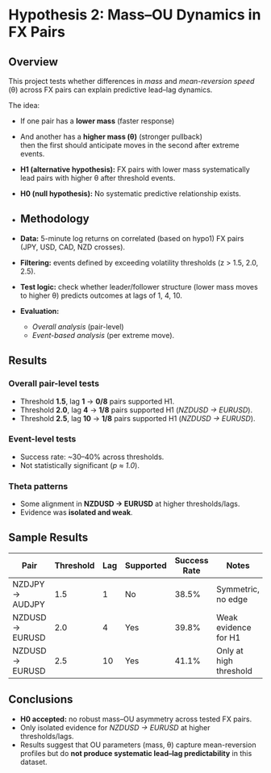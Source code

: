 # Hypothesis 2: Mass–OU Dynamics in FX Pairs

## Overview
This project tests whether differences in *mass* and *mean-reversion speed* (θ) across FX pairs can explain predictive lead–lag dynamics.  

The idea:  
- If one pair has a **lower mass** (faster response)  
- And another has a **higher mass (θ)** (stronger pullback)  
 then the first should anticipate moves in the second after extreme events.

- **H1 (alternative hypothesis):** FX pairs with lower mass systematically lead pairs with higher θ after threshold events.  
- **H0 (null hypothesis):** No systematic predictive relationship exists.

- ## Methodology
- **Data:** 5-minute log returns on correlated (based on hypo1) FX pairs (JPY, USD, CAD, NZD crosses).  
- **Filtering:** events defined by exceeding volatility thresholds (z > 1.5, 2.0, 2.5).  
- **Test logic:** check whether leader/follower structure (lower mass moves to higher θ) predicts outcomes at lags of 1, 4, 10.  
- **Evaluation:**  
  - *Overall analysis* (pair-level)  
  - *Event-based analysis* (per extreme move).
 
## Results

### Overall pair-level tests
- Threshold **1.5**, lag **1** → **0/8** pairs supported H1.  
- Threshold **2.0**, lag **4** → **1/8** pairs supported H1 (*NZDUSD → EURUSD*).  
- Threshold **2.5**, lag **10** → **1/8** pairs supported H1 (*NZDUSD → EURUSD*).

### Event-level tests
- Success rate: ~30–40% across thresholds.  
- Not statistically significant (*p ≈ 1.0*).

### Theta patterns
- Some alignment in **NZDUSD → EURUSD** at higher thresholds/lags.  
- Evidence was **isolated and weak**.

## Sample Results

| Pair            | Threshold | Lag | Supported | Success Rate | Notes                  |
|-----------------|-----------|-----|-----------|--------------|------------------------|
| NZDJPY → AUDJPY | 1.5       | 1   | No        | 38.5%        | Symmetric, no edge     |
| NZDUSD → EURUSD | 2.0       | 4   | Yes       | 39.8%        | Weak evidence for H1   |
| NZDUSD → EURUSD | 2.5       | 10  | Yes       | 41.1%        | Only at high threshold |

## Conclusions
- **H0 accepted:** no robust mass–OU asymmetry across tested FX pairs.  
- Only isolated evidence for *NZDUSD → EURUSD* at higher thresholds/lags.  
- Results suggest that OU parameters (mass, θ) capture mean-reversion profiles but do **not produce systematic lead–lag predictability** in this dataset.
